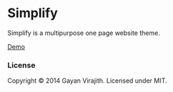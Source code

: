 # Simplify 

Simplify is a multipurpose one page website theme.

[Demo](#0)

### License

Copyright © 2014 Gayan Virajith. Licensed under MIT.
